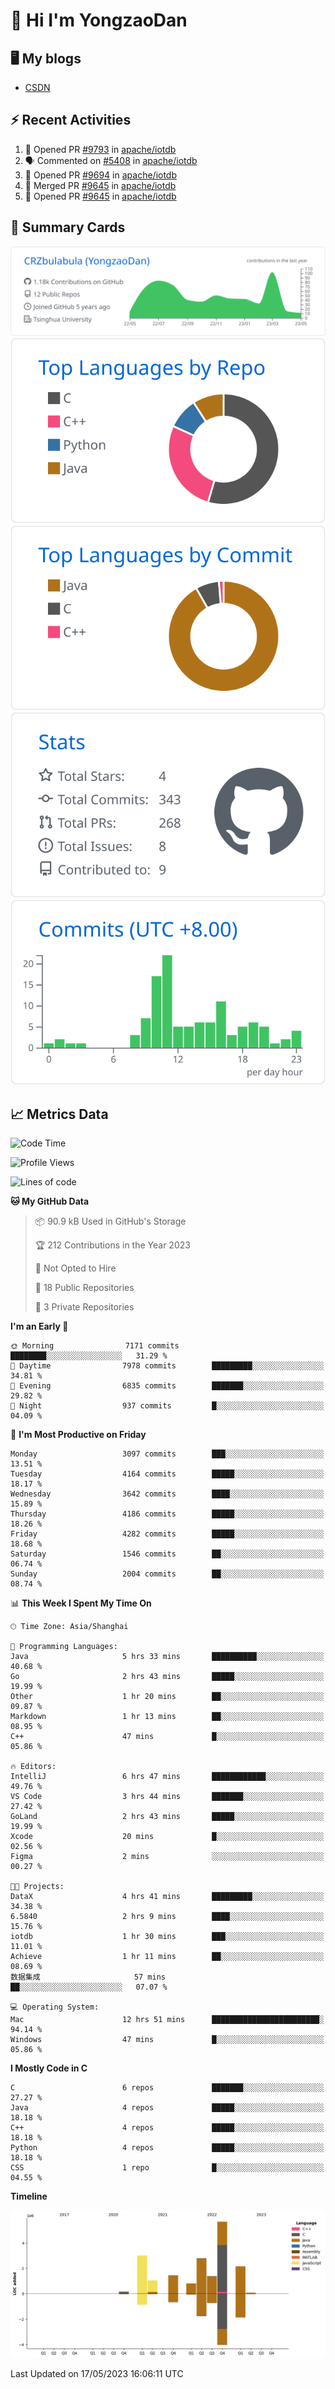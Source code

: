 # 👋 Hi I'm YongzaoDan

## 🖥 My blogs
  + [CSDN](https://blog.csdn.net/CRZbulabula?type=blog)

## ⚡ Recent Activities
<!--START_SECTION:activity-->
1. 💪 Opened PR [#9793](https://github.com/apache/iotdb/pull/9793) in [apache/iotdb](https://github.com/apache/iotdb)
2. 🗣 Commented on [#5408](https://github.com/apache/iotdb/issues/5408) in [apache/iotdb](https://github.com/apache/iotdb)
3. 💪 Opened PR [#9694](https://github.com/apache/iotdb/pull/9694) in [apache/iotdb](https://github.com/apache/iotdb)
4. 🎉 Merged PR [#9645](https://github.com/apache/iotdb/pull/9645) in [apache/iotdb](https://github.com/apache/iotdb)
5. 💪 Opened PR [#9645](https://github.com/apache/iotdb/pull/9645) in [apache/iotdb](https://github.com/apache/iotdb)
<!--END_SECTION:activity-->

## 🎑 Summary Cards

[![](https://raw.githubusercontent.com/CRZbulabula/CRZbulabula/main/profile-summary-card-output/github/0-profile-details.svg)](https://github.com/vn7n24fzkq/github-profile-summary-cards)
[![](https://raw.githubusercontent.com/CRZbulabula/CRZbulabula/main/profile-summary-card-output/github/1-repos-per-language.svg)](https://github.com/vn7n24fzkq/github-profile-summary-cards) [![](https://raw.githubusercontent.com/CRZbulabula/CRZbulabula/main/profile-summary-card-output/github/2-most-commit-language.svg)](https://github.com/vn7n24fzkq/github-profile-summary-cards)
[![](https://raw.githubusercontent.com/CRZbulabula/CRZbulabula/main/profile-summary-card-output/github/3-stats.svg)](https://github.com/vn7n24fzkq/github-profile-summary-cards) [![](https://raw.githubusercontent.com/CRZbulabula/CRZbulabula/main/profile-summary-card-output/github/4-productive-time.svg)](https://github.com/vn7n24fzkq/github-profile-summary-cards)

## 📈 Metrics Data

<!--START_SECTION:waka-->
![Code Time](http://img.shields.io/badge/Code%20Time-124%20hrs%2017%20mins-blue)

![Profile Views](http://img.shields.io/badge/Profile%20Views-14-blue)

![Lines of code](https://img.shields.io/badge/From%20Hello%20World%20I%27ve%20Written-18.5%20million%20lines%20of%20code-blue)

**🐱 My GitHub Data** 

> 📦 90.9 kB Used in GitHub's Storage 
 > 
> 🏆 212 Contributions in the Year 2023
 > 
> 🚫 Not Opted to Hire
 > 
> 📜 18 Public Repositories 
 > 
> 🔑 3 Private Repositories 
 > 
**I'm an Early 🐤** 

```text
🌞 Morning                7171 commits        ████████░░░░░░░░░░░░░░░░░   31.29 % 
🌆 Daytime                7978 commits        █████████░░░░░░░░░░░░░░░░   34.81 % 
🌃 Evening                6835 commits        ███████░░░░░░░░░░░░░░░░░░   29.82 % 
🌙 Night                  937 commits         █░░░░░░░░░░░░░░░░░░░░░░░░   04.09 % 
```
📅 **I'm Most Productive on Friday** 

```text
Monday                   3097 commits        ███░░░░░░░░░░░░░░░░░░░░░░   13.51 % 
Tuesday                  4164 commits        █████░░░░░░░░░░░░░░░░░░░░   18.17 % 
Wednesday                3642 commits        ████░░░░░░░░░░░░░░░░░░░░░   15.89 % 
Thursday                 4186 commits        █████░░░░░░░░░░░░░░░░░░░░   18.26 % 
Friday                   4282 commits        █████░░░░░░░░░░░░░░░░░░░░   18.68 % 
Saturday                 1546 commits        ██░░░░░░░░░░░░░░░░░░░░░░░   06.74 % 
Sunday                   2004 commits        ██░░░░░░░░░░░░░░░░░░░░░░░   08.74 % 
```


📊 **This Week I Spent My Time On** 

```text
🕑︎ Time Zone: Asia/Shanghai

💬 Programming Languages: 
Java                     5 hrs 33 mins       ██████████░░░░░░░░░░░░░░░   40.68 % 
Go                       2 hrs 43 mins       █████░░░░░░░░░░░░░░░░░░░░   19.99 % 
Other                    1 hr 20 mins        ██░░░░░░░░░░░░░░░░░░░░░░░   09.87 % 
Markdown                 1 hr 13 mins        ██░░░░░░░░░░░░░░░░░░░░░░░   08.95 % 
C++                      47 mins             █░░░░░░░░░░░░░░░░░░░░░░░░   05.86 % 

🔥 Editors: 
IntelliJ                 6 hrs 47 mins       ████████████░░░░░░░░░░░░░   49.76 % 
VS Code                  3 hrs 44 mins       ███████░░░░░░░░░░░░░░░░░░   27.42 % 
GoLand                   2 hrs 43 mins       █████░░░░░░░░░░░░░░░░░░░░   19.99 % 
Xcode                    20 mins             █░░░░░░░░░░░░░░░░░░░░░░░░   02.56 % 
Figma                    2 mins              ░░░░░░░░░░░░░░░░░░░░░░░░░   00.27 % 

🐱‍💻 Projects: 
DataX                    4 hrs 41 mins       █████████░░░░░░░░░░░░░░░░   34.38 % 
6.5840                   2 hrs 9 mins        ████░░░░░░░░░░░░░░░░░░░░░   15.76 % 
iotdb                    1 hr 30 mins        ███░░░░░░░░░░░░░░░░░░░░░░   11.01 % 
Achieve                  1 hr 11 mins        ██░░░░░░░░░░░░░░░░░░░░░░░   08.69 % 
数据集成                     57 mins             ██░░░░░░░░░░░░░░░░░░░░░░░   07.07 % 

💻 Operating System: 
Mac                      12 hrs 51 mins      ████████████████████████░   94.14 % 
Windows                  47 mins             █░░░░░░░░░░░░░░░░░░░░░░░░   05.86 % 
```

**I Mostly Code in C** 

```text
C                        6 repos             ███████░░░░░░░░░░░░░░░░░░   27.27 % 
Java                     4 repos             █████░░░░░░░░░░░░░░░░░░░░   18.18 % 
C++                      4 repos             █████░░░░░░░░░░░░░░░░░░░░   18.18 % 
Python                   4 repos             █████░░░░░░░░░░░░░░░░░░░░   18.18 % 
CSS                      1 repo              █░░░░░░░░░░░░░░░░░░░░░░░░   04.55 % 
```



**Timeline**

![Lines of Code chart](https://raw.githubusercontent.com/CRZbulabula/CRZbulabula/main/assets/bar_graph.png)


 Last Updated on 17/05/2023 16:06:11 UTC
<!--END_SECTION:waka-->

